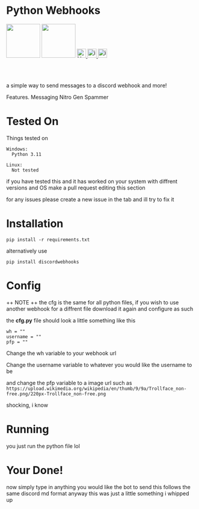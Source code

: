 # Python Webhooks 
<img src='https://assets-global.website-files.com/6257adef93867e50d84d30e2/636e0a6a49cf127bf92de1e2_icon_clyde_blurple_RGB.png' width='90'> <img src='https://www.svgrepo.com/show/452091/python.svg' width='90'> 
  <a href="#">
    <img src="https://img.shields.io/badge/Version-1.0.0-blue" alt="Version" height=24>
    <img src="https://img.shields.io/badge/Made%20By-wb-green" alt="it is!" height=24>
    <img src="https://img.shields.io/github/issues-raw/website37/pythonwebhooks" alt="issues (hopefully none)" height=24 title="hopefully none ;)">
  </a>
</h3>
<br><br>

a simple way to send messages to a discord webhook and more!

Features. 
Messaging
Nitro Gen
Spammer

# Tested On

Things tested on

```
Windows:
  Python 3.11
```

```
Linux:
  Not tested
```
if you have tested this and it has worked on your system with diffrent versions and OS make a pull request editing this section

for any issues please create a new issue in the tab and ill try to fix it

# Installation

```pip install -r requirements.txt```

alternatively use

```pip install discordwebhooks```

# Config
++ NOTE ++ 
the cfg is the same for all python files, if you wish to use another webhook for a diffrent file download it again and configure as such

the **cfg.py** file should look a little something like this

```
wh = ""
username = ""
pfp = ""
```

Change the wh variable to your webhook url

Change the username variable to whatever you would like the username to be

and change the pfp variable to a image url such as ```https://upload.wikimedia.org/wikipedia/en/thumb/9/9a/Trollface_non-free.png/220px-Trollface_non-free.png```

shocking, i know

# Running

you just run the python file lol

# Your Done!

now simply type in anything you would like the bot to send this follows the same discord md format
anyway this was just a little something i whipped up
